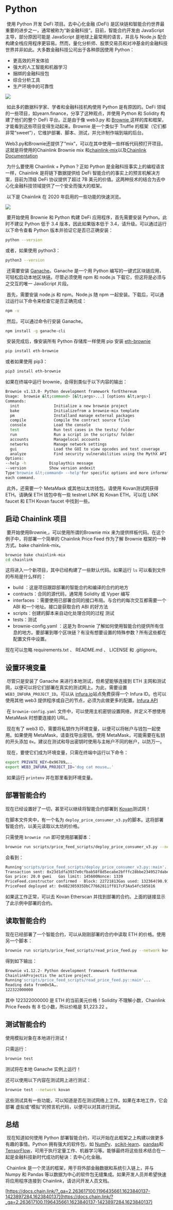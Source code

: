 # Python

​	使用 Python 开发 DeFi 项目。去中心化金融 (DeFi) 是区块链和智能合约世界最重要的进步之一，通常被称为“新金融科技”。目前，智能合约开发由 JavaScript 主导，部分原因可能是 JavaScript 是地球上最常用的语言，并且与 Node.js 配合构建全栈应用程序更容易。然而，量化分析师、股票交易员和对冲基金的金融科技世界并非如此。大多数金融科技公司出于各种原因使用 Python：

- 更高效的开发体验
- 强大的人工智能和机器学习
- 捆绑的金融科技包
- 综合分析工具
- 生产环境中的可靠性

![](./img/1623855664331-fbc808d8-caf2-4838-958e-08ca4ea862e8.png)

​	如此多的数据科学家、学者和金融科技机构使用 Python 是有原因的。DeFi 领域的一些项目，如yearn.finance，分享了这种观点，并使用 Python 和 Solidity 构建了他们的整个 DeFi 平台。正是由于像 web3.py 和 [Brownie ](https://eth-brownie.readthedocs.io/en/stable/) 这样的库和框架，才能看到这些项目变得生动起来。Brownie 是一个类似于 Truffle 的框架（它们都非常“sweet”），它维护部署、脚本、测试，并允许制作端到端的后台。

​	Web3.py和Brownie还提供了“mix”，可以在其中使用一些样板代码预打开项目。这就是将使用的Chainlink Brownie mix 和[chainlink-mix](https://github.com/smartcontractkit/chainlink-mix)以及[Chainlink Documentation](https://docs.chain.link/)

​	为什么要使用 Chainlink + Python？正如 Python 是金融科技事实上的编程语言一样，Chainlink 是将链下数据提供给 DeFi 智能合约的事实上的预言机解决方案，目前为顶级 DeFi 协议提供了超过 7B 美元的价值。这两种技术的结合为去中心化金融科技领域提供了一个安全而强大的框架。

​	以下是 Chainlink 在 2020 年启用的一些功能的快速浏览。

![](./img/1623855664505-413c609c-fad2-4b60-a5cb-f9adde9f1757.png)

​	要开始使用 Brownie 和 Python 构建 DeFi 应用程序，首先需要安装 Python。此时不建议 Python 低于 3.4 版本，因此如果版本低于 3.4，请升级。可以通过运行以下命令查看 Python 版本并验证它是否已正确安装：

```bash
python --version
```
或者，如果使用 python3：
```bash
python3 --version
```
​	还需要安装 [Ganache](https://archive.trufflesuite.com/docs/ganache/)。Ganache 是一个用 Python 编写的一键式区块链应用，可轻松启动本地区块链。尽管必须使用 npm 和 node.js 下载它，但这将是必须与之交互的唯一 JavaScript 片段。



​	首先，需要安装 node.js 和 npm。Node.js 随 npm 一起安装。下载后，可以通过运行以下命令来检查它是否正确完成：

```bash
npm -v
```
​	然后，可以通过命令行安装 Ganache。
```bash
npm install -g ganache-cli
```
​	安装完成后，像安装所有 Python 存储库一样使用 pip 安装 [eth-brownie](https://eth-brownie.readthedocs.io/en/stable/)
```bash
pip install eth-brownie
```
或者如果使用 pip3：
```bash
pip3 install eth-brownie
```
如果在终端中运行 brownie，会得到类似于以下内容的输出：
```bash
Brownie v1.13.0- Python development framework forEthereum
Usage:  brownie &lt;command> [&lt;args>...] [options &lt;args>]
Commands:
  init               Initialize a new brownie project
  bake               Initializefrom a brownie-mix template
  pm                 Installand manage external packages
  compile            Compile the contract source files
  console            Load the console
  test               Run test cases in the tests/ folder
  run                Run a script in the scripts/ folder
  accounts           Managelocal accounts
  networks           Manage network settings
  gui                Load the GUI to view opcodes and test coverage
  analyze            Find security vulnerabilities using the MythX API
Options:
--help -h          Displaythis message
--version          Show version andexit
Type'brownie &lt;command> --help'for specific options and more information about
each command.
```
​	此外，还需要一个 MetaMask 或其他以太坊钱包。请使用 Kovan测试网获得ETH。请确保 ETH 钱包中有一些 testnet LINK 和 Kovan ETH。可以在 LINK faucet 和 ETH Kovan faucet 中找到一些。

## 启动 Chainlink 项目
​	要开始使用Brownie,，可以使用所谓的Brownie mix 来为提供样板代码。在这个例子中，将部署一个简单的 Chainlink Price Feed 作为了解 Brownie 框架的一种方式。bake chainlink-mix。
```bash
brownie bake chainlink-mix
cd chainlink
```
这将进入一个新项目，其中已经构建了一些默认代码。如果运行 `ls` 可以看到文件的布局是什么样的：

- build ：这是项目跟踪部署的智能合约和编译的合约的地方
- contracts：合同的源代码，通常用 Solidity 或 Vyper 编写
- interfaces ：需要使用已部署合同的接口布局。与合约的每次交互都需要一个 ABI 和一个地址。接口是获取合约 ABI 的好方法
- scripts：创建的脚本来自动化处理合同的过程 测试
- tests：测试
- brownie-config.yaml ：这是为 Brownie 了解如何使用智能合约提供所有信息的地方。要部署到哪个区块链？有没有想要设置的特殊参数？所有这些都在配置文件中设置。

现在可以忽略 requirements.txt 、 README.md 、 LICENSE 和 .gitignore。

## 设置环境变量
​	尽管只是安装了 Ganache 来进行本地测试，但希望能够连接到 ETH 主网和测试网，以便可以将它们部署在真实的测试网上。为此，需要设置 `WEB3_INFURA_PROJECT_ID`。可以从 [infura.io](https://www.infura.io/zh)站点免费获得一个 Infura ID。也可以使用其他 web3 提供程序或自己的节点，必须为此做更多的配置。[Infura API](https://docs.infura.io/api)

​	在 `brownie-config.yaml` 文件中，可以使用主机密钥设置网络，并定义不想使用 MetaMask 时想要连接的 URL。

​	现在有了 web3 ID，需要将私钥作为环境变量，以便可以将帐户与钱包一起使用。如果使用 MetaMask，请查找导出密钥。使用 MetaMask，可能需要在私钥的开头添加 `0x`。建议在测试和导出密钥时使用与主帐户不同的帐户，以防万一。

​	现在，要使它们成为环境变量，只需在终端中运行以下命令：

```bash
export PRIVATE_KEY=0x96789…..
export WEB3_INFURA_PROJECT_ID='dog cat mouse….'
```
​	如果运行 `printenv` 并在那里看到环境变量。

## 部署智能合约
现在已经设置好了一切，甚至可以继续将智能合约部署到 [Kovan](https://kovan-testnet.github.io/website/)测试网！

在脚本文件夹中，有一个名为 `deploy_price_consumer_v3.py`的脚本。这将部署智能合约，以美元读取以太坊的价格。

只需使用 `brownie run` 即可使用部署脚本：

```bash
brownie run scripts/price_feed_scripts/deploy_price_consumer_v3.py --network kovan
```
会看到：
```bash
Running'scripts/price_feed_scripts/deploy_price_consumer_v3.py::main'...
Transaction sent: 0x23d1dfa3937e0cfbab58f8d5ecabe2bfffc28bbe2349527dabe9289e747bac56
Gas price: 20.0 gwei   Gas limit: 145600Nonce: 1339
PriceFeed.constructor confirmed - Block: 22721813Gas used: 132364(90.91%)
PriceFeed deployed at: 0x6B2305935DbC77662811ff817cF3Aa54fc585816
```
如果这工作正常，可以去 Kovan Etherscan 并找到部署的合约。上面的链接显示了此示例中部署的合约。

## 读取智能合约
现在已经部署了一个智能合约，可以从刚刚部署的合约中读取 ETH 的价格。使用另一个脚本：
```bash
brownie run scripts/price_feed_scripts/read_price_feed.py --network kovan
```
得到如下输出：
```bash
Brownie v1.12.2- Python development framework forEthereum
ChainlinkProjectis the active project.
Running'scripts/price_feed_scripts/read_price_feed.py::main'...
Reading data from0x5A….
122322000000
```
其中 122322000000 是 ETH 的当前美元价格！Solidity 不理解小数，Chainlink Price Feeds 有 8 位小数，所以价格是 $1,223.22 。

## 测试智能合约
使用模拟对象在本地进行测试！

只需运行：

```bash
brownie test
```
测试将在本地 Ganache 实例上运行！

还可以使用以下内容在测试网上进行测试：

```bash
brownie test --network kovan
```
这些测试具有一些功能，可以知道是否在测试网络上工作。如果在本地工作，它会部署 虚拟或“模拟”的预言机代码，以便可以对其进行测试。



## 总结
​	现在知道如何使用 Python 部署智能合约，可以开始在此框架之上构建以做更多有趣的事情。Python 拥有强大的软件包，如 [NumPy](https://numpy.org/doc/)、[scikit-learn](https://scikit-learn.org/stable/user_guide.html)、[pandas](https://pandas.pydata.org/pandas-docs/stable/)和 [TensorFlow](https://tensorflow.google.cn/api_docs)，可用于执行定量工作、机器学习等。能够最终将这些技术结合在一起是金融科技新时代成功的秘诀：去中心化金融。

​	Chainlink 是一个灵活的框架，用于将外部金融数据和系统引入链上，并与 Numpy 和 Pandas 等以数据为中心的软件包无缝集成。如果开发人员并希望快速将应用程序连接到 Chainlink，请访问开发人员文档。

[https://docs.chain.link/?_ga=2.263617100.1196435661.1623840137-1423897284.1623840137](https://docs.chain.link/?_ga=2.263617100.1196435661.1623840137-1423897284.1623840137)

